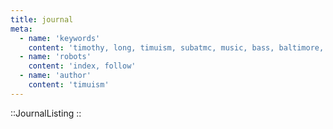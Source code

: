 ```yaml
---
title: journal
meta:
  - name: 'keywords'
    content: 'timothy, long, timuism, subatmc, music, bass, baltimore, blog, journal'
  - name: 'robots'
    content: 'index, follow'
  - name: 'author'
    content: 'timuism'
---
```


::JournalListing
::